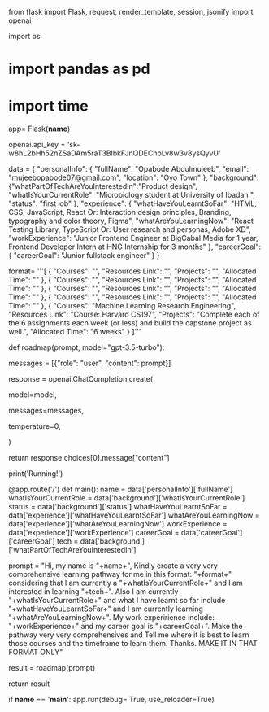 from flask import Flask, request, render_template, session, jsonify
import openai

import os

# import pandas as pd

# import time

app= Flask(__name__)

openai.api_key = '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'

data = {
"personalInfo": {
"fullName": "Opabode Abdulmujeeb",
"email": "[mujeebopabode07@gmail.com](mailto:mujeebopabode07@gmail.com)",
"location": "Oyo Town"
},
"background": {"whatPartOfTechAreYouInterestedIn":"Product design",
"whatIsYourCurrentRole": "Microbiology student at University of Ibadan ",
"status": "first job"
},
"experience": {
"whatHaveYouLearntSoFar": "HTML, CSS, JavaScript, React Or: Interaction design principles, Branding, typography and color theory, Figma",
"whatAreYouLearningNow": "React Testing Library, TypeScript Or: User research and personas, Adobe XD",
"workExperience": "Junior Frontend Engineer at BigCabal Media for 1 year, Frontend Developer Intern at HNG Internship for 3 months"
},
"careerGoal": {
"careerGoal": "Junior fullstack engineer"
}
}

format= '''[
    {
        "Courses": "",
        "Resources Link": "",
        "Projects": "",
        "Allocated Time": ""
    },
    {
        "Courses": "",
        "Resources Link": "",
        "Projects": "",
        "Allocated Time": ""
    },
    {
        "Courses": "",
        "Resources Link": "",
        "Projects": "",
        "Allocated Time": ""
    },
    {
        "Courses": "",
        "Resources Link": "",
        "Projects": "",
        "Allocated Time": ""
    },
    {
        "Courses": "Machine Learning Research Engineering",
        "Resources Link": "Course: Harvard CS197",
        "Projects": "Complete each of the 6 assignments each week (or less) and build the capstone project as well.",
        "Allocated Time": "6 weeks"
    }
]'''

def roadmap(prompt, model="gpt-3.5-turbo"):

  messages = [{"role": "user", "content": prompt}]

  response = openai.ChatCompletion.create(

  model=model,

  messages=messages,

  temperature=0,

  )

  return response.choices[0].message["content"]

print('Running!')

@app.route('/')
def main():
  name = data['personalInfo']['fullName']
  whatIsYourCurrentRole = data['background']['whatIsYourCurrentRole']
  status = data['background']['status']
  whatHaveYouLearntSoFar = data['experience']['whatHaveYouLearntSoFar']
  whatAreYouLearningNow = data['experience']['whatAreYouLearningNow']
  workExperience = data['experience']['workExperience']
  careerGoal = data['careerGoal']['careerGoal']
  tech = data['background']['whatPartOfTechAreYouInterestedIn']

  prompt = "Hi, my name is "+name+", Kindly create a very very comprehensive learning pathway for me in this format: "+format+" considering that I am currently a "+whatIsYourCurrentRole+" and I am interested in learning "+tech+". Also I am currently "+whatIsYourCurrentRole+" and what I have learnt so far include "+whatHaveYouLearntSoFar+" and I am currently learning "+whatAreYouLearningNow+". My work experirience include: "+workExperience+" and my career goal is "+careerGoal+". Make the pathway very very comprehensives and Tell me where it is best to learn those courses and the timeframe to learn them. Thanks. MAKE IT IN THAT FORMAT ONLY"
  
  result = roadmap(prompt)


  return result
    


if __name__ == '__main__':
    app.run(debug= True, use_reloader=True)
